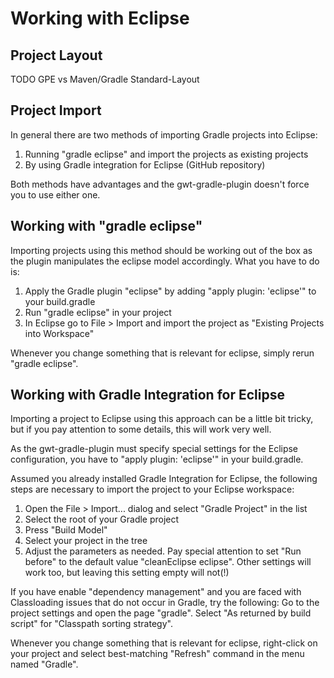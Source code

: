 # Working with Eclipse

## Project Layout

TODO GPE vs Maven/Gradle Standard-Layout

## Project Import

In general there are two methods of importing Gradle projects into Eclipse:

1. Running "gradle eclipse" and import the projects as existing projects
1. By using Gradle integration for Eclipse (GitHub repository)

Both methods have advantages and the gwt-gradle-plugin doesn't force you to use either one.

## Working with "gradle eclipse"

Importing projects using this method should be working out of the box as the plugin manipulates the eclipse model accordingly. What you have to do is:

1. Apply the Gradle plugin "eclipse" by adding "apply plugin: 'eclipse'" to your build.gradle
1. Run "gradle eclipse" in your project
1. In Eclipse go to File > Import and import the project as "Existing Projects into Workspace"

Whenever you change something that is relevant for eclipse, simply rerun "gradle eclipse".

## Working with Gradle Integration for Eclipse

Importing a project to Eclipse using this approach can be a little bit tricky, but if you pay attention to some details, this will work very well.

As the gwt-gradle-plugin must specify special settings for the Eclipse configuration, you have to "apply plugin: 'eclipse'" in your build.gradle.

Assumed you already installed Gradle Integration for Eclipse, the following steps are necessary to import the project to your Eclipse workspace:

1. Open the File > Import... dialog and select "Gradle Project" in the list
1. Select the root of your Gradle project
1. Press "Build Model"
1. Select your project in the tree
1. Adjust the parameters as needed. Pay special attention to set "Run before" to the default value "cleanEclipse eclipse". Other settings will work too, but leaving this setting empty will not(!)

If you have enable "dependency management" and you are faced with Classloading issues that do not occur in Gradle, try the following: Go to the project settings and open the page "gradle". Select "As returned by build script" for "Classpath sorting strategy".

Whenever you change something that is relevant for eclipse, right-click on your project and select best-matching "Refresh" command in the menu named "Gradle".
